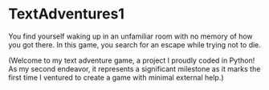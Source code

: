 # TextAdventures1
You find yourself waking up in an unfamiliar room with no memory of how you got there.
In this game, you search for an escape while trying not to die. 


(Welcome to my text adventure game, a project I proudly coded in Python! 
As my second endeavor, it represents a significant milestone as it marks the first time I ventured to create a game with minimal external help.)
